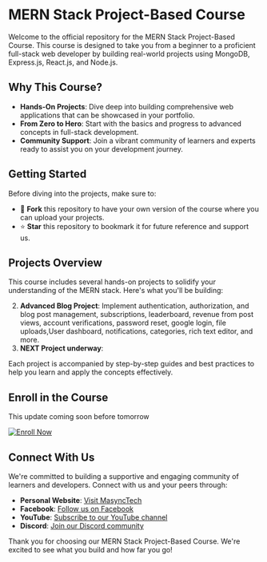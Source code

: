 # MERN Stack Project-Based Course

Welcome to the official repository for the MERN Stack Project-Based Course. This course is designed to take you from a beginner to a proficient full-stack web developer by building real-world projects using MongoDB, Express.js, React.js, and Node.js.

## Why This Course?

- **Hands-On Projects**: Dive deep into building comprehensive web applications that can be showcased in your portfolio.
- **From Zero to Hero**: Start with the basics and progress to advanced concepts in full-stack development.
- **Community Support**: Join a vibrant community of learners and experts ready to assist you on your development journey.

## Getting Started

Before diving into the projects, make sure to:

- 🍴 **Fork** this repository to have your own version of the course where you can upload your projects.
- ⭐ **Star** this repository to bookmark it for future reference and support us.

## Projects Overview

This course includes several hands-on projects to solidify your understanding of the MERN stack. Here's what you'll be building:

2. **Advanced Blog Project**: Implement authentication, authorization, and blog post management, subscriptions, leaderboard, revenue from post views, account verifications, password reset, google login, file uploads,User dashboard, notifications, categories, rich text editor, and more.
3. **NEXT Project underway**:

Each project is accompanied by step-by-step guides and best practices to help you learn and apply the concepts effectively.

## Enroll in the Course

This update coming soon before tomorrow

[![Enroll Now](https://img.shields.io/badge/Enroll-Now-blue.svg)](https://www.udemy.com/course/mern-stack-complete-blog-application-from-scratch-2021/?referralCode=5E579E09DB87E37D4910)

## Connect With Us

We're committed to building a supportive and engaging community of learners and developers. Connect with us and your peers through:

- **Personal Website**: [Visit MasyncTech](https://masynctech.com/)
- **Facebook**: [Follow us on Facebook](https://www.facebook.com/masynctech)
- **YouTube**: [Subscribe to our YouTube channel](https://www.youtube.com/channel/UCqgi3TTpWwO22hIxzPOLhWw)
- **Discord**: [Join our Discord community](https://discord.com/invite/k8X6W9DC2Q)

Thank you for choosing our MERN Stack Project-Based Course. We're excited to see what you build and how far you go!

